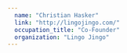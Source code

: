 ```yaml
---
  name: "Christian Hasker"
  link: "http://lingojingo.com/"
  occupation_title: "Co-Founder"
  organization: "Lingo Jingo"
---
```


